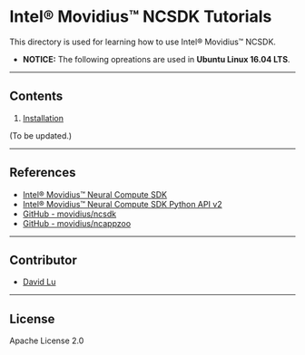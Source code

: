 # Intel® Movidius™ NCSDK Tutorials

This directory is used for learning how to use Intel® Movidius™ NCSDK.

* **NOTICE:** The following opreations are used in **Ubuntu Linux 16.04 LTS**.

---
## Contents

1. [Installation](1_install/)

(To be updated.)

---
## References

* [Intel® Movidius™ Neural Compute SDK](https://movidius.github.io/ncsdk/index.html)
* [Intel® Movidius™ Neural Compute SDK Python API v2](https://movidius.github.io/ncsdk/ncapi/ncapi2/py_api/readme.html)
* [GitHub - movidius/ncsdk](https://github.com/movidius/ncsdk)
* [GitHub - movidius/ncappzoo](https://github.com/movidius/ncappzoo)

---
## Contributor

* [David Lu](https://github.com/yungshenglu)

---
## License

Apache License 2.0